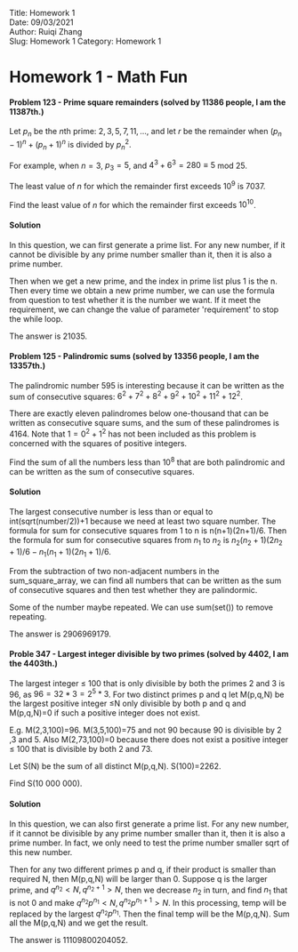 Title: Homework 1  
Date: 09/03/2021   
Author: Ruiqi Zhang  
Slug: Homework 1
Category: Homework 1

# Homework 1 - Math Fun

#### Problem 123 - Prime square remainders (solved by 11386 people, I am the 11387th.)

Let $p_n$ be the $n$th prime: $2, 3, 5, 7, 11, ...,$ and let $r$ be the remainder when $(p_n−1)^n + (p_n+1)^n$ is divided by $p_n^2$.

For example, when $n = 3$, $p_3 = 5$, and $4^3 + 6^3 = 280 ≡ 5$ mod $25$.

The least value of $n$ for which the remainder first exceeds $10^9$ is $7037$.

Find the least value of $n$ for which the remainder first exceeds $10^{10}$.

#### Solution 

In this question, we can first generate a prime list. For any new number, if it cannot be divisible by any prime number smaller than it, then it is also a prime number. 

Then when we get a new prime, and the index in prime list plus 1 is the n. Then every time we obtain a new prime number, we can use the formula from question to test whether it is the number we want. If it meet the requirement, we can change the value of parameter 'requirement' to stop the while loop.

The answer is 21035.

#### Problem 125 - Palindromic sums (solved by 13356 people, I am the 13357th.)

The palindromic number 595 is interesting because it can be written as the sum of consecutive squares:  $6^2 + 7^2 + 8^2 + 9^2 + 10^2 + 11^2 + 12^2$.

There are exactly eleven palindromes below one-thousand that can be written as consecutive square sums, and the sum of these palindromes is $4164$. Note that $1 = 0^2 + 1^2$ has not been included as this problem is concerned with the squares of positive integers.

Find the sum of all the numbers less than $10^8$ that are both palindromic and can be written as the sum of consecutive squares.

#### Solution

The largest consecutive number is less than or equal to int(sqrt(number/2))+1 because we need at least two square number. The formula for sum for consecutive squares from 1 to n is n(n+1)(2n+1)/6.
Then the formula for sum for consecutive squares from $n_1$ to $n_2$ is $n_2(n_2+1)(2n_2+1)/6-n_1(n_1+1)(2n_1+1)/6$.

From the subtraction of two non-adjacent numbers in the sum_square_array, we can find all numbers that can be written as the sum of consecutive squares and then test whether they are palindormic.

Some of the number maybe repeated. We can use sum(set()) to remove repeating.

The answer is 2906969179.

#### Proble 347 - Largest integer divisible by two primes (solved by 4402, I am the 4403th.)

The largest integer ≤ 100 that is only divisible by both the primes 2 and 3 is 96, as $96=32*3=2^5*3$. For two distinct primes p and q let M(p,q,N) be the largest positive integer ≤N only divisible by both p and q and M(p,q,N)=0 if such a positive integer does not exist.

E.g. M(2,3,100)=96.
M(3,5,100)=75 and not 90 because 90 is divisible by 2 ,3 and 5.
Also M(2,73,100)=0 because there does not exist a positive integer ≤ 100 that is divisible by both 2 and 73.

Let S(N) be the sum of all distinct M(p,q,N). S(100)=2262.

Find S(10 000 000).

#### Solution

In this question, we can also first generate a prime list. For any new number, if it cannot be divisible by any prime number smaller than it, then it is also a prime number. In fact, we only need to test the prime number smaller sqrt of this new number.

Then for any two different primes p and q, if their product is smaller than required N, then M(p,q,N) will be larger than 0. Suppose q is the larger prime, and $q^{n_2}<N, q^{n_2+1}>N$, then we decrease $n_2$ in turn, and find $n_1$ that is not 0 and make $q^{n_2}p^{n_1}<N, q^{n_2}p^{n_1+1}>N$. In this processing, temp will be replaced by the largest  $q^{n_2}p^{n_1}$. Then the final temp will be the M(p,q,N). Sum all the M(p,q,N) and we get the result.

The answer is 11109800204052.
